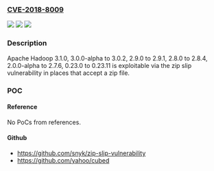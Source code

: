 ### [CVE-2018-8009](https://cve.mitre.org/cgi-bin/cvename.cgi?name=CVE-2018-8009)
![](https://img.shields.io/static/v1?label=Product&message=Apache%20Hadoop&color=blue)
![](https://img.shields.io/static/v1?label=Version&message=n%2Fa&color=blue)
![](https://img.shields.io/static/v1?label=Vulnerability&message=Remote%20Command%20Execution&color=brighgreen)

### Description

Apache Hadoop 3.1.0, 3.0.0-alpha to 3.0.2, 2.9.0 to 2.9.1, 2.8.0 to 2.8.4, 2.0.0-alpha to 2.7.6, 0.23.0 to 0.23.11 is exploitable via the zip slip vulnerability in places that accept a zip file.

### POC

#### Reference
No PoCs from references.

#### Github
- https://github.com/snyk/zip-slip-vulnerability
- https://github.com/yahoo/cubed

